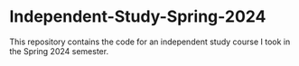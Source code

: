 # Independent-Study-Spring-2024
This repository contains the code for an independent study course I took in the Spring 2024 semester.  
